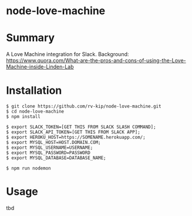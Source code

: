 # node-love-machine

# Summary
A Love Machine integration for Slack.
Background: https://www.quora.com/What-are-the-pros-and-cons-of-using-the-Love-Machine-inside-Linden-Lab

# Installation
```
$ git clone https://github.com/rv-kip/node-love-machine.git
$ cd node-love-machine
$ npm install

$ export SLACK_TOKEN=[GET THIS FROM SLACK SLASH COMMAND];
$ export SLACK_API_TOKEN=[GET THIS FROM SLACK APP];
$ export HEROKU_HOST=https://SOMENAME.herokuapp.com/;
$ export MYSQL_HOST=HOST.DOMAIN.COM;
$ export MYSQL_USERNAME=USERNAME;
$ export MYSQL_PASSWORD=PASSWORD
$ export MYSQL_DATABASE=DATABASE_NAME;

$ npm run nodemon
```

# Usage
tbd

